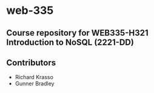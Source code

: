 # web-335
Course repository for WEB335-H321 Introduction to NoSQL (2221-DD)
---
## Contributors
* Richard Krasso
* Gunner Bradley
